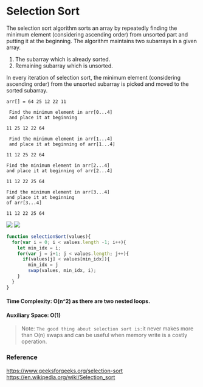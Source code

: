 # Selection Sort 

The selection sort algorithm sorts an array by repeatedly finding the minimum element (considering ascending order) from unsorted part and putting it at the beginning. The algorithm maintains two subarrays in a given array.

1) The subarray which is already sorted.
2) Remaining subarray which is unsorted.

In every iteration of selection sort, the minimum element (considering ascending order) from the unsorted subarray is picked and moved to the sorted subarray.

```
arr[] = 64 25 12 22 11

 Find the minimum element in arr[0...4]
 and place it at beginning
 
11 25 12 22 64

 Find the minimum element in arr[1...4] 
 and place it at beginning of arr[1...4]
 
11 12 25 22 64

Find the minimum element in arr[2...4]
and place it at beginning of arr[2...4]

11 12 22 25 64

Find the minimum element in arr[3...4]
and place it at beginning
of arr[3...4]

11 12 22 25 64 

```

<img src="https://www.includehelp.com/algorithms/images/insertion-sort-flowchart.jpg">

<img src="file:///Users/dabbaghie/Downloads/ezgif.com-video-to-gif.gif">



```javascript
function selectionSort(values){
  for(var i = 0; i < values.length -1; i++){
    let min_idx = i;
    for(var j = i+1; j < values.length; j++){
      if(values[j] < values[min_idx]){
        min_idx = j
        swap(values, min_idx, i);
    }
  }
}
```



#### Time Complexity: O(n^2) as there are two nested loops.

#### Auxiliary Space: O(1)
> Note: `The good thing about selection sort is:`it never makes more than O(n) swaps and can be useful when memory write is a costly operation.


### Reference

https://www.geeksforgeeks.org/selection-sort</br>
https://en.wikipedia.org/wiki/Selection_sort

